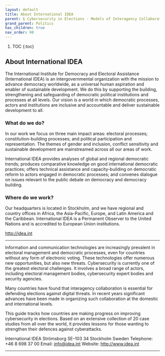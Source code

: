 ```yaml
---
layout: default
title: About International IDEA
parent: § Cybersecurity in Elections - Models of Interagency Collaboration  
grand_parent: Politics 
has_children: true
nav_order: 90 
---
```

<style>
.dont-break-out {
  /* These are technically the same, but use both */
  overflow-wrap: break-word;
  word-wrap: break-word;

  -ms-word-break: break-all;
  /* This is the dangerous one in WebKit, as it breaks things wherever */
  word-break: break-all;
  /* Instead use this non-standard one: */
  word-break: break-word;
}
</style>

<div class="dont-break-out" markdown="1">

1. TOC
{:toc}

## About International IDEA
The International Institute for Democracy and Electoral Assistance (International IDEA) is an intergovernmental organization with the mission to advance democracy worldwide, as a universal human aspiration and enabler of sustainable development. We do this by supporting the building, strengthening and safeguarding of democratic political institutions and processes at all levels. Our vision is a world in which democratic processes, actors and institutions are inclusive and accountable and deliver sustainable development to all.

### What do we do?
In our work we focus on three main impact areas: electoral processes; constitution-building processes; and political participation and representation. The themes of gender and inclusion, conflict sensitivity and sustainable development are mainstreamed across all our areas of work.

International IDEA provides analyses of global and regional democratic trends; produces comparative knowledge on good international democratic practices; offers technical assistance and capacity-building on democratic reform to actors engaged in democratic processes; and convenes dialogue on issues relevant to the public debate on democracy and democracy building.

### Where do we work?
Our headquarters is located in Stockholm, and we have regional and country offices in Africa, the Asia-Pacific, Europe, and Latin America and the Caribbean. International IDEA is a Permanent Observer to the United Nations and is accredited to European Union institutions.

<http://idea.int>

***

Information and communication technologies are increasingly prevalent in electoral management and democratic processes, even for countries without any form of electronic voting. These technologies offer numerous new opportunities, but also new threats. Cybersecurity is currently one of the greatest electoral challenges. It involves a broad range of actors, including electoral management bodies, cybersecurity expert bodies and security agencies.

Many countries have found that interagency collaboration is essential for defending elections against digital threats. In recent years significant advances have been made in organizing such collaboration at the domestic and international levels.

This guide tracks how countries are making progress on improving cybersecurity in elections. Based on an extensive collection of 20 case studies from all over the world, it provides lessons for those wanting to strengthen their defences against cyberattacks.

International IDEA
Strömsborg
SE–103 34 Stockholm
Sweden
Telephone: +46 8 698 37 00
Email: info@idea.int
Website: <http://www.idea.int>

***

</div>
